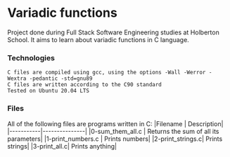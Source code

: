 # Variadic functions

Project done during Full Stack Software Engineering studies at Holberton School. It aims to learn about variadic functions in C language.
### Technologies

    C files are compiled using gcc, using the options -Wall -Werror -Wextra -pedantic -std=gnu89
    C files are written according to the C90 standard
    Tested on Ubuntu 20.04 LTS

### Files

All of the following files are programs written in C:
|Filename |	Description|
|-----------|---------------|
|0-sum_them_all.c |	Returns the sum of all its parameters|
|1-print_numbers.c |	Prints numbers|
|2-print_strings.c| 	Prints strings|
|3-print_all.c| 	Prints anything|

